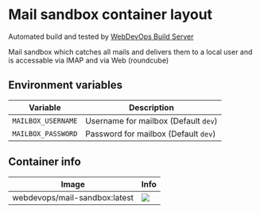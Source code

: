 # Mail sandbox container layout

Automated build and tested by [WebDevOps Build Server](https://build.webdevops.io/)

Mail sandbox which catches all mails and delivers them to a local user and is accessable via IMAP and via Web (roundcube)

## Environment variables

Variable             | Description
-------------------- | ------------------------------------------------------------------------------
`MAILBOX_USERNAME`   | Username for mailbox (Default `dev`)
`MAILBOX_PASSWORD`   | Password for mailbox (Default `dev`)

## Container info

Image                               | Info                                                                       
----------------------------------- | ----------------------------------------------------------------------------------
webdevops/mail-sandbox:latest       | [![](https://badge.imagelayers.io/webdevops/mail-sandbox:latest.svg)](https://imagelayers.io/?images=webdevops/mail-sandbox:latest 'Get your own badge on imagelayers.io')
